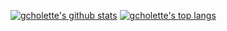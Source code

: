 [![gcholette's github stats](https://github-readme-stats.vercel.app/api?username=gcholette&include_all_commits=true&count_private=true&show_icons=true&theme=material-palenight&hide_title=true&hide_border=false&bg_color=30,22324a,351f43&title_color=fff&text_color=fff)](https://github.com/anuraghazra/github-readme-stats)
[![gcholette's top langs](https://github-readme-stats.vercel.app/api/top-langs/?username=gcholette&layout=compact&&theme=material-palenight&hide_title=true&hide=java,smarty,vim%20script&langs_count=16&bg_color=30,22324a,351f43&title_color=fff&text_color=fff&card_width=445)](https://github.com/anuraghazra/github-readme-stats)
